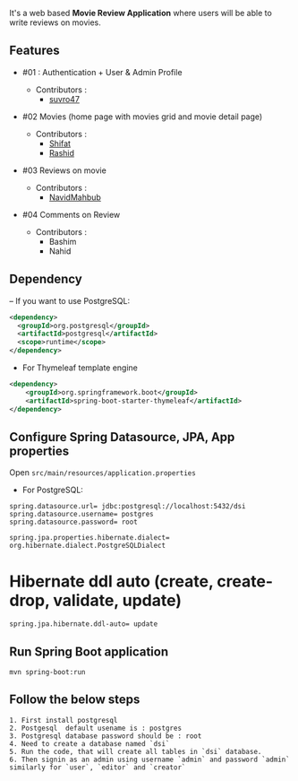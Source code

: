 It's a web based **Movie Review Application** where users will be able to write reviews on movies.

## Features

- #01 : Authentication + User & Admin Profile

  - Contributors :
    - [suvro47](https://github.com/suvro47/)

- #02 Movies (home page with movies grid and movie detail page)

  - Contributors :
    - [Shifat](http://www.github.com/jspw)
    - [Rashid](http://www.github.com/rashid54)

- #03 Reviews on movie

  - Contributors :
    - [NavidMahbub](https://github.com/NavidMahbub)

- #04 Comments on Review
  - Contributors :
    - Bashim
    - Nahid


## Dependency
– If you want to use PostgreSQL:
```xml
<dependency>
  <groupId>org.postgresql</groupId>
  <artifactId>postgresql</artifactId>
  <scope>runtime</scope>
</dependency>
```
- For Thymeleaf template engine
```xml
<dependency>
	<groupId>org.springframework.boot</groupId>
	<artifactId>spring-boot-starter-thymeleaf</artifactId>
</dependency>
```

## Configure Spring Datasource, JPA, App properties
Open `src/main/resources/application.properties`
- For PostgreSQL:
```
spring.datasource.url= jdbc:postgresql://localhost:5432/dsi
spring.datasource.username= postgres
spring.datasource.password= root

spring.jpa.properties.hibernate.dialect= org.hibernate.dialect.PostgreSQLDialect
```

# Hibernate ddl auto (create, create-drop, validate, update)
```
spring.jpa.hibernate.ddl-auto= update
```
## Run Spring Boot application
```
mvn spring-boot:run
```
## Follow the below steps
```
1. First install postgresql 
2. Postgesql  default usename is : postgres
3. Postgresql database password should be : root
4. Need to create a database named `dsi`
5. Run the code, that will create all tables in `dsi` database.
6. Then signin as an admin using username `admin` and password `admin` similarly for `user`, `editor` and `creator`
```
